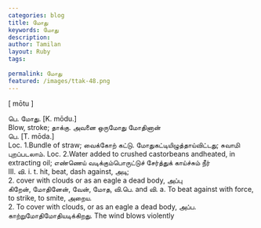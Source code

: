 ```yaml
---
categories: blog
title: மோது
keywords: மோது
description: 
author: Tamilan
layout: Ruby
tags: 
 
permalink: மோது
featured: /images/ttak-48.png
---
```

  
[ mōtu ]  
  
பெ. மோது. [K. mōdu.]  
Blow, stroke; தாக்கு. அவனை ஒருமோது மோதினான்  
பெ. [T. mōda.]  
Loc. 1.Bundle of straw; வைக்கோற் கட்டு. மோதுகட்டியிழுத்தாய்விட்டது; சுவாமி புறப்படலாம். Loc. 2.Water added to crushed castorbeans andheated, in extracting oil; எண்ணெய் வடிக்கும்பொருட்டுச் சேர்த்துக் காய்ச்சும் நீர்  
III. வி. i. t. hit, beat, dash against, அடி;   
2. cover with clouds or as an eagle a dead body, அப்பு  
கிறேன், மோதினேன், வேன், மோத, வி.பெ. and வி. a. To beat against with force, to strike, to smite, அறைய.   
2. To cover with clouds, or as an eagle a dead body, அப்ப. காற்றுமோதிமோதியடிக்கிறது. The wind blows violently